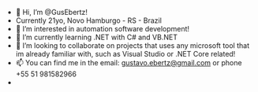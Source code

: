 - 👋 Hi, I’m @GusEbertz!
- Currently 21yo, Novo Hamburgo - RS - Brazil
- 👀 I’m interested in automation software development!
- 🌱 I’m currently learning .NET with C# and VB.NET
- 💞️ I’m looking to collaborate on projects that uses any microsoft tool that im already familiar with, such as Visual Studio or .NET Core related!
- 📫 You can find me in the email: gustavo.ebertz@gmail.com or phone +55 51 981582966 
- 

<!---
GusEbertz/GusEbertz is a ✨ special ✨ repository because its `README.md` (this file) appears on your GitHub profile.
You can click the Preview link to take a look at your changes.
--->
